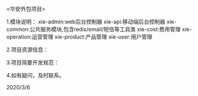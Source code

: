   
<华安外包项目>

1.模块说明：
	xie-admin:web后台控制器
	xie-api:移动端后台控制器
	xie-common:公共服务模块,包含redis/email/短信等工具类
	xie-cost:费用管理
	xie-operation:运营管理
	xie-product:产品管理
	xie-user:用户管理

2.项目资源信息：

3.项目简要开发规范：

4.如有疑问，及时联系。

2020/3/6
